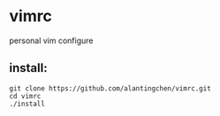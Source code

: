 # vimrc

personal vim configure

## install:
```
git clone https://github.com/alantingchen/vimrc.git
cd vimrc
./install
```

